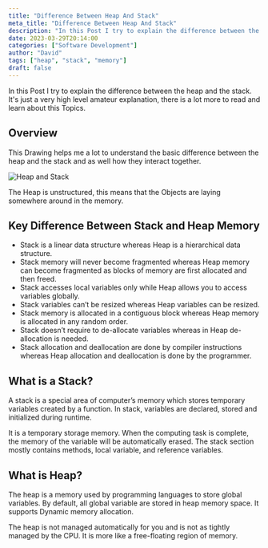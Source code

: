 ```yaml
---
title: "Difference Between Heap And Stack"
meta_title: "Difference Between Heap And Stack"
description: "In this Post I try to explain the difference between the heap and the stack. It's just a very high level amateur explanation, there is a lot more to read and learn about this Topics. This Drawing helps me a lot to understand the basic difference between the heap and the stack and as well how they interact together."
date: 2023-03-29T20:14:00
categories: ["Software Development"]
author: "David"
tags: ["heap", "stack", "memory"]
draft: false
---
```


In this Post I try to explain the difference between the heap and the stack. It's just a very high level amateur explanation, there is a lot more to read and learn about this Topics.

## Overview

This Drawing helps me a lot to understand the basic difference between the heap and the stack and as well how they interact together.

![Heap and Stack](https://www.finecloud.ch/media/posts/75/HeapAndStack-2.png)

The Heap is unstructured, this means that the Objects are laying somewhere around in the memory.

## Key Difference Between Stack and Heap Memory

- Stack is a linear data structure whereas Heap is a hierarchical data structure.
- Stack memory will never become fragmented whereas Heap memory can become fragmented as blocks of memory are first allocated and then freed.
- Stack accesses local variables only while Heap allows you to access variables globally.
- Stack variables can’t be resized whereas Heap variables can be resized.
- Stack memory is allocated in a contiguous block whereas Heap memory is allocated in any random order.
- Stack doesn’t require to de-allocate variables whereas in Heap de-allocation is needed.
- Stack allocation and deallocation are done by compiler instructions whereas Heap allocation and deallocation is done by the programmer.

## What is a Stack?

A stack is a special area of computer’s memory which stores temporary variables created by a function. In stack, variables are declared, stored and initialized during runtime.

It is a temporary storage memory. When the computing task is complete, the memory of the variable will be automatically erased. The stack section mostly contains methods, local variable, and reference variables.

## What is Heap?

The heap is a memory used by programming languages to store global variables. By default, all global variable are stored in heap memory space. It supports Dynamic memory allocation.

The heap is not managed automatically for you and is not as tightly managed by the CPU. It is more like a free-floating region of memory.

